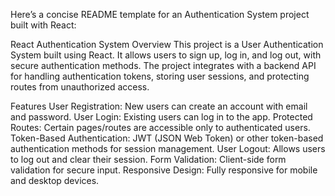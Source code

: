 
Here’s a concise README template for an Authentication System project built with React:

React Authentication System
Overview
This project is a User Authentication System built using React. It allows users to sign up, log in, and log out, with secure authentication methods. The project integrates with a backend API for handling authentication tokens, storing user sessions, and protecting routes from unauthorized access.

Features
User Registration: New users can create an account with email and password.
User Login: Existing users can log in to the app.
Protected Routes: Certain pages/routes are accessible only to authenticated users.
Token-Based Authentication: JWT (JSON Web Token) or other token-based authentication methods for session management.
User Logout: Allows users to log out and clear their session.
Form Validation: Client-side form validation for secure input.
Responsive Design: Fully responsive for mobile and desktop devices.
